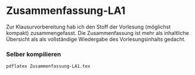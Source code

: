 # Zusammenfassung-LA1
Zur Klausurvorbereitung hab ich den Stoff der Vorlesung (möglichst kompakt) zusammengefasst.
Die Zusammenfassung ist mehr als inhaltliche Übersicht als als vollständige Wiedergabe des Vorlesungsinhalts gedacht.

### Selber kompilieren
`pdflatex Zusammenfassung-LA1.tex`

